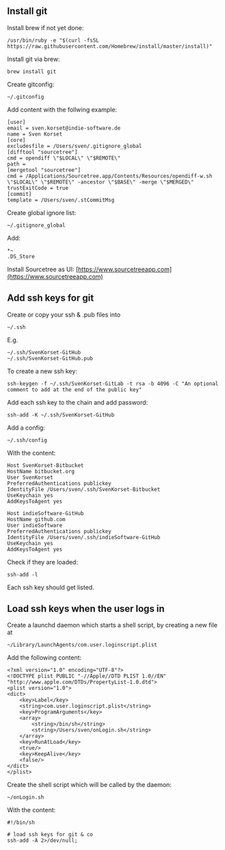 ## Install git

Install brew if not yet done:

	/usr/bin/ruby -e "$(curl -fsSL https://raw.githubusercontent.com/Homebrew/install/master/install)"
	
Install git via brew:

	brew install git
	
Create gitconfig:

	~/.gitconfig
	
Add content with the follwing example:

	[user]
	email = sven.korset@indie-software.de
	name = Sven Korset
	[core]
	excludesfile = /Users/sven/.gitignore_global
	[difftool "sourcetree"]
	cmd = opendiff \"$LOCAL\" \"$REMOTE\"
	path = 
	[mergetool "sourcetree"]
	cmd = /Applications/Sourcetree.app/Contents/Resources/opendiff-w.sh \"$LOCAL\" \"$REMOTE\" -ancestor \"$BASE\" -merge \"$MERGED\"
	trustExitCode = true
	[commit]
	template = /Users/sven/.stCommitMsg

Create global ignore list:

	~/.gitignore_global
	
Add:

	*~
	.DS_Store

Install Sourcetree as UI: [https://www.sourcetreeapp.com](https://www.sourcetreeapp.com)

## Add ssh keys for git

Create or copy your ssh & .pub files into

	~/.ssh
	
E.g.

	~/.ssh/SvenKorset-GitHub
	~/.ssh/SvenKorset-GitHub.pub

To create a new ssh key:

	ssh-keygen -f ~/.ssh/SvenKorset-GitLab -t rsa -b 4096 -C "An optional comment to add at the end of the public key"

Add each ssh key to the chain and add password:

	ssh-add -K ~/.ssh/SvenKorset-GitHub
	
Add a config:

	~/.ssh/config
	
With the content:

	Host SvenKorset-Bitbucket
	HostName bitbucket.org
	User SvenKorset
	PreferredAuthentications publickey
	IdentityFile /Users/sven/.ssh/SvenKorset-Bitbucket
	UseKeychain yes
	AddKeysToAgent yes

	Host indieSoftware-GitHub
	HostName github.com
	User indieSoftware
	PreferredAuthentications publickey
	IdentityFile /Users/sven/.ssh/indieSoftware-GitHub
	UseKeychain yes
	AddKeysToAgent yes

Check if they are loaded:

	ssh-add -l

Each ssh key should get listed.

## Load ssh keys when the user logs in

Create a launchd daemon which starts a shell script, by creating a new file at 

	~/Library/LaunchAgents/com.user.loginscript.plist
	
Add the following content:

	<?xml version="1.0" encoding="UTF-8"?>
	<!DOCTYPE plist PUBLIC "-//Apple//DTD PLIST 1.0//EN" "http://www.apple.com/DTDs/PropertyList-1.0.dtd">
	<plist version="1.0">
	<dict>
		<key>Label</key>
		<string>com.user.loginscript.plist</string>
		<key>ProgramArguments</key>
		<array>
			<string>/bin/sh</string>
			<string>/Users/sven/onLogin.sh</string>
		</array>
		<key>RunAtLoad</key>
		<true/>
		<key>KeepAlive</key>
		<false/>
	</dict>
	</plist>

Create the shell script which will be called by the daemon:

	~/onLogin.sh
	
With the content:

	#!/bin/sh

	# load ssh keys for git & co
	ssh-add -A 2>/dev/null;

